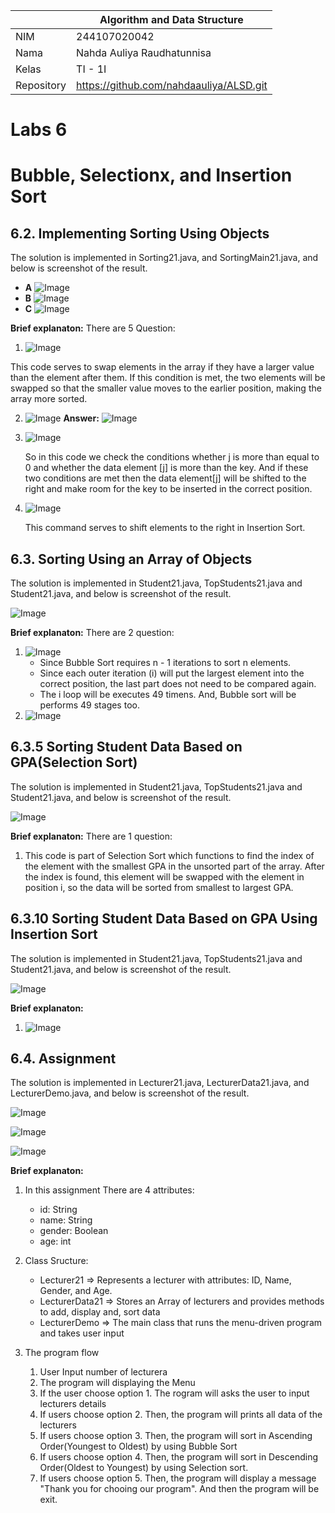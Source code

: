|  | Algorithm and Data Structure |
|--|--|
| NIM |  244107020042|
| Nama |  Nahda Auliya Raudhatunnisa |
| Kelas | TI - 1I |
| Repository | https://github.com/nahdaauliya/ALSD.git |

# Labs 6
# Bubble, Selectionx, and Insertion Sort

## 6.2. Implementing Sorting Using Objects

The solution is implemented in Sorting21.java, and SortingMain21.java, and below is screenshot of the result.
- **A**
![Image](https://github.com/user-attachments/assets/b85b3a64-b866-49ff-ba6b-0cd805ae4af9)
- **B**
![Image](https://github.com/user-attachments/assets/2b63f503-e880-49a2-a6f9-2d0efbd8d4d6)
- **C**
![Image](https://github.com/user-attachments/assets/b355c57a-8135-4039-8e06-61a347c203be)

**Brief explanaton:** There are 5 Question: 
1.  ![Image](https://github.com/user-attachments/assets/b15a6877-1b72-4320-a530-f16a9f76c0fe)

This code serves to swap elements in the array if they have a larger value than the element after them. If this condition is met, the two elements will be swapped so that the smaller value moves to the earlier position, making the array more sorted.

2. ![Image](https://github.com/user-attachments/assets/259b6992-ae28-44ab-9ee7-3101a6e458ac)
    **Answer:**
    ![Image](https://github.com/user-attachments/assets/7c8b72a4-046b-4d2c-9c15-5ad70202bbef)
3. ![Image](https://github.com/user-attachments/assets/55e3cf3e-55be-4028-9a20-51614490af25)

    So in this code we check the conditions whether j is more than equal to 0 and whether the data element [j] is more than the key. And if these two conditions are met then the data element[j] will be shifted to the right and make room for the key to be inserted in the correct position.
4. ![Image](https://github.com/user-attachments/assets/e9ddeb32-2c36-4ff8-9088-93b03a72d1d0)

    This command serves to shift elements to the right in Insertion Sort.

## 6.3. Sorting Using an Array of Objects

The solution is implemented in Student21.java, TopStudents21.java and Student21.java, and below is screenshot of the result.

![Image](https://github.com/user-attachments/assets/3c814067-a433-4dd0-a0aa-cb5bbc01eb3c)

**Brief explanaton:** There are 2 question: 
1. ![Image](https://github.com/user-attachments/assets/bbe0f583-ab70-4904-9d26-1d5e9de5e7ba)
    - Since Bubble Sort requires n - 1 iterations to sort n elements.
    - Since each outer iteration (i) will put the largest element into the correct position, the last part does not need to be compared again.
    - The i loop will be executes 49 timens. And, Bubble sort will be performs 49 stages too.
2. ![Image](https://github.com/user-attachments/assets/67fc0527-ef75-4c17-aa71-582b7f47eab8)

## 6.3.5 Sorting Student Data Based on GPA(Selection Sort)
The solution is implemented in Student21.java, TopStudents21.java and Student21.java, and below is screenshot of the result.

![Image](https://github.com/user-attachments/assets/62f831bb-ac75-45c4-a334-af85c5429f35)

**Brief explanaton:** There are 1 question: 
1. This code is part of Selection Sort which functions to find the index of the element with the smallest GPA in the unsorted part of the array. After the index is found, this element will be swapped with the element in position i, so the data will be sorted from smallest to largest GPA.
        
## 6.3.10 Sorting Student Data Based on GPA Using Insertion Sort

The solution is implemented in Student21.java, TopStudents21.java and Student21.java, and below is screenshot of the result.

![Image](https://github.com/user-attachments/assets/115e2cfb-0858-47da-9c9b-90d5381d5f35)

**Brief explanaton:** 

1. ![Image](https://github.com/user-attachments/assets/7cbfe222-745c-4811-acbb-583cd6e1ed81)

## 6.4. Assignment

The solution is implemented in Lecturer21.java, LecturerData21.java, and LecturerDemo.java, and below is screenshot of the result.

![Image](https://github.com/user-attachments/assets/1194c922-d4e8-4552-8779-9bf1c9de1388)

![Image](https://github.com/user-attachments/assets/4b5c223d-a577-49e1-92ec-d7ea2d715dab)

![Image](https://github.com/user-attachments/assets/9f1ae0bc-ff36-4a91-ae2e-ec2679cb9d30)

**Brief explanaton:** 

1. In this assignment 
    There are 4 attributes:
    - id: String
    - name: String
    - gender: Boolean
    - age: int
2. Class Sructure:
    - Lecturer21 => Represents a lecturer with attributes: ID, Name, Gender, and Age.
    - LecturerData21 => Stores an Array of lecturers and provides methods to add, display and, sort data
    - LecturerDemo => The main class that runs the menu-driven program and takes user input

3. The program flow
    1. User Input number of lecturera
    2. The program will displaying the Menu
    3. If the user choose option 1. The rogram will asks the user to input lecturers details
    4. If users choose option 2. Then, the program will prints all data of the lecturers
    5. If users choose option 3. Then, the program will sort in Ascending Order(Youngest to Oldest) by using Bubble Sort
    6. If users choose option 4. Then, the program will sort in Descending Order(Oldest to Youngest) by using Selection sort. 
    7. If users choose option 5. Then, the program will display a message "Thank you for chooing our program". And then the program will be exit.